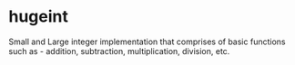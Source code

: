 # hugeint
Small and Large integer implementation that comprises of basic functions such as - addition, subtraction, multiplication, division, etc.

